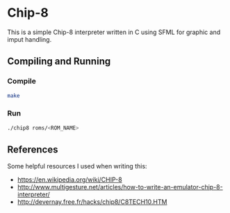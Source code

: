 # Chip-8

This is a simple Chip-8 interpreter written in C using SFML for graphic and imput handling.

## Compiling and Running

### Compile

```sh
make
```

### Run

```sh
./chip8 roms/<ROM_NAME>
```

## References

Some helpful resources I used when writing this:
* https://en.wikipedia.org/wiki/CHIP-8
* http://www.multigesture.net/articles/how-to-write-an-emulator-chip-8-interpreter/
* http://devernay.free.fr/hacks/chip8/C8TECH10.HTM